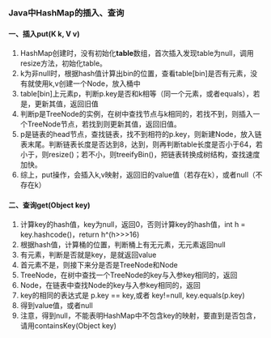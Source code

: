 ### Java中HashMap的插入、查询

#### 一、插入put(K k, V v)

1.  HashMap创建时，没有初始化**table**数组，首次插入发现table为null，调用resize方法，初始化table。
2. k为非null时，根据hash值计算出bin的位置，查看table[bin]是否有元素，没有就使用k,v创建一个Node，放入桶中
3. table[bin]上元素p，判断p.key是否和k相等（同一个元素，或者equals），若是，更新其值，返回旧值
4. 判断p是TreeNode的实例，在树中查找节点与k相同的，若找不到，则插入一个TreeNode节点，若找到则更新其值，返回旧值。
5. p是链表的head节点，查找链表，找不到相符的p.key，则新建Node，放入链表末尾。判断链表长度是否达到8，达到，则再判断table长度是否小于64，若小于，则resize()；若不小，则treeifyBin()，把链表转换成树结构，查找速度加快。
6. 综上，put操作，会插入k,v映射，返回旧的value值（若存在k），或者null（不存在k）

#### 二、查询get(Object key)

1. 计算key的hash值，key为null，返回0，否则计算key的hash值，int h = key.hashcode()，return h^(h>>>16)
2. 根据hash值，计算桶的位置，判断桶上有无元素，无元素返回null
3. 有元素，判断是否就是key，是就返回value
4. 首元素不是，则接下来分是否是TreeNode和Node
5. TreeNode，在树中查找一个TreeNode的key与入参key相同的，返回
6. Node，在链表中查找Node的key与入参key相同的，返回
7. key的相同的表达式是 p.key == key,或者 key!=null, key.equals(p.key)
8. 得到value值，或者null
9. 注意，得到null，不能表明HashMap中不包含key的映射，要直到是否包含，请用containsKey(Object key)

​	
